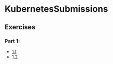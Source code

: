 # KubernetesSubmissions

## Exercises

### Part 1:

- [1.1](https://github.com/ataurianen/KubernetesSubmissions/tree/1.1)
- [1.2](https://github.com/ataurianen/KubernetesSubmissions/tree/1.2)
